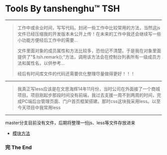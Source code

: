 # Tools By tanshenghu™  TSH

---
> 工作中或余业时间，写写代码。封闭一些工作中比较常用的方法，当然这js文件已经压缩我的开发版本未公开上传！在未来的工作中我还会继续写一些小功能方便经后工作中的需要...
>
> 文件里面对象的成员属性和方法比较多，恐怕记不清楚。于是我在对象里面提供了"$.tsh.remark();"方法，调用该方法会在控制台列表所有一级成员方法和属性名，以供参考...
>
> 经后有时间库文件的代码还需要优化整理尽量做得更好！！！

***

> 我真正写less应该是在文思海辉14年11月份，当时公司在外面接了一个商城项目。项目刚起步那段时间没有前端，我过去支援一周不到两周的时间，完成PC端后台管理页面、门户首页框架搭建。那时css这块我采用less。以至今天项目中我常用less

---
  
  master分支目前没有文件，后期将整理一份js、less等文件存放进来

- [模块方法](https://github.com/tanshenghu/Tools/tree/widget/1.0.0/)


### 完     The End
